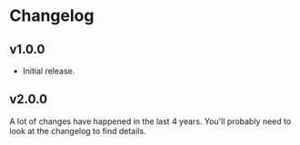 # Changelog

## v1.0.0

- Initial release.

## v2.0.0

A lot of changes have happened in the last 4 years. You'll probably need to look at the changelog to find details.
